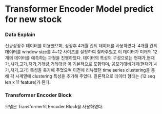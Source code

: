 # Transformer Encoder Model predict for new stock


### Data Explain
신규상장주 데이터를 이용했으며, 상장후 4개월 간의 데이터를 사용하였다. 4개월 간의 데이터를 window size를 4~12 사이즈를 설정하여 잘라주었고 이 데이터가 미래의 12개의 데이터를 예측하는 과정을 진행하였다.
데이터의 특성의 구성으로는 현재가,현재가,시가,고가,저가,거래량,거래대금 이 기본적으로 포함되며, 공모가대비가격(현재가,시가,저가,고가) 특성을 축가해 주었으며 이전에 리뷰했던 time series clustering을 통해
각 시계열에 clustering 특성을 추가해 주었다. 결론적으로 데이터 형태는 (12 seq len x 11 feature)가 된다.


### Transformer Encoder Block
모델은 Transformer의 Encoder Block을 사용하였다. 

